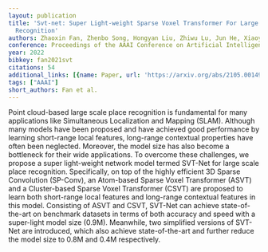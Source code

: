 ```yaml
---
layout: publication
title: 'Svt-net: Super Light-weight Sparse Voxel Transformer For Large Scale Place
  Recognition'
authors: Zhaoxin Fan, Zhenbo Song, Hongyan Liu, Zhiwu Lu, Jun He, Xiaoyong Du
conference: Proceedings of the AAAI Conference on Artificial Intelligence
year: 2022
bibkey: fan2021svt
citations: 54
additional_links: [{name: Paper, url: 'https://arxiv.org/abs/2105.00149'}]
tags: ["AAAI"]
short_authors: Fan et al.
---
```

Point cloud-based large scale place recognition is fundamental for many
applications like Simultaneous Localization and Mapping (SLAM). Although many
models have been proposed and have achieved good performance by learning
short-range local features, long-range contextual properties have often been
neglected. Moreover, the model size has also become a bottleneck for their wide
applications. To overcome these challenges, we propose a super light-weight
network model termed SVT-Net for large scale place recognition. Specifically,
on top of the highly efficient 3D Sparse Convolution (SP-Conv), an Atom-based
Sparse Voxel Transformer (ASVT) and a Cluster-based Sparse Voxel Transformer
(CSVT) are proposed to learn both short-range local features and long-range
contextual features in this model. Consisting of ASVT and CSVT, SVT-Net can
achieve state-of-the-art on benchmark datasets in terms of both accuracy and
speed with a super-light model size (0.9M). Meanwhile, two simplified versions
of SVT-Net are introduced, which also achieve state-of-the-art and further
reduce the model size to 0.8M and 0.4M respectively.